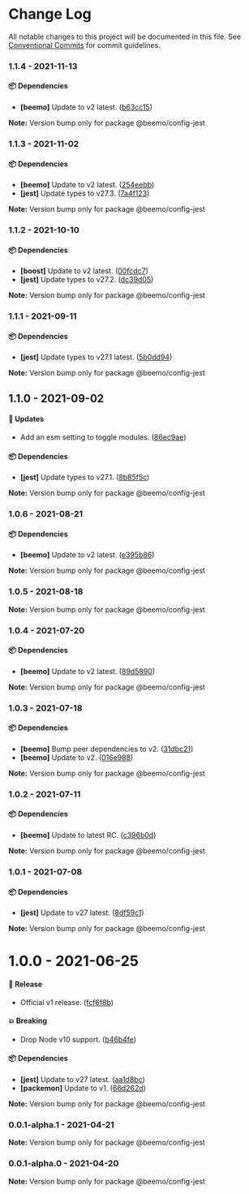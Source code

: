 # Change Log

All notable changes to this project will be documented in this file.
See [Conventional Commits](https://conventionalcommits.org) for commit guidelines.

### 1.1.4 - 2021-11-13

#### 📦 Dependencies

- **[beemo]** Update to v2 latest. ([b63cc15](https://github.com/beemojs/dev/commit/b63cc15))

**Note:** Version bump only for package @beemo/config-jest





### 1.1.3 - 2021-11-02

#### 📦 Dependencies

- **[beemo]** Update to v2 latest. ([254eebb](https://github.com/beemojs/dev/commit/254eebb))
- **[jest]** Update types to v27.3. ([7a4f123](https://github.com/beemojs/dev/commit/7a4f123))

**Note:** Version bump only for package @beemo/config-jest





### 1.1.2 - 2021-10-10

#### 📦 Dependencies

- **[boost]** Update to v2 latest. ([00fcdc7](https://github.com/beemojs/dev/commit/00fcdc7))
- **[jest]** Update types to v27.2. ([dc39d05](https://github.com/beemojs/dev/commit/dc39d05))

**Note:** Version bump only for package @beemo/config-jest





### 1.1.1 - 2021-09-11

#### 📦 Dependencies

- **[jest]** Update types to v27.1 latest. ([5b0dd94](https://github.com/beemojs/dev/commit/5b0dd94))

**Note:** Version bump only for package @beemo/config-jest





## 1.1.0 - 2021-09-02

#### 🚀 Updates

- Add an esm setting to toggle modules. ([86ec9ae](https://github.com/beemojs/dev/commit/86ec9ae))

#### 📦 Dependencies

- **[jest]** Update types to v27.1. ([8b85f5c](https://github.com/beemojs/dev/commit/8b85f5c))

**Note:** Version bump only for package @beemo/config-jest





### 1.0.6 - 2021-08-21

#### 📦 Dependencies

- **[beemo]** Update to v2 latest. ([e395b86](https://github.com/beemojs/dev/commit/e395b86))

**Note:** Version bump only for package @beemo/config-jest





### 1.0.5 - 2021-08-18

**Note:** Version bump only for package @beemo/config-jest





### 1.0.4 - 2021-07-20

#### 📦 Dependencies

- **[beemo]** Update to v2 latest. ([89d5890](https://github.com/beemojs/dev/commit/89d5890))

**Note:** Version bump only for package @beemo/config-jest





### 1.0.3 - 2021-07-18

#### 📦 Dependencies

- **[beemo]** Bump peer dependencies to v2. ([31dbc21](https://github.com/beemojs/dev/commit/31dbc21))
- **[beemo]** Update to v2. ([016e988](https://github.com/beemojs/dev/commit/016e988))

**Note:** Version bump only for package @beemo/config-jest





### 1.0.2 - 2021-07-11

#### 📦 Dependencies

- **[beemo]** Update to latest RC. ([c396b0d](https://github.com/beemojs/dev/commit/c396b0d))

**Note:** Version bump only for package @beemo/config-jest





### 1.0.1 - 2021-07-08

#### 📦 Dependencies

- **[jest]** Update to v27 latest. ([8df59c1](https://github.com/beemojs/dev/commit/8df59c1))

**Note:** Version bump only for package @beemo/config-jest





# 1.0.0 - 2021-06-25

#### 🎉 Release

- Official v1 release. ([fcf6f8b](https://github.com/beemojs/dev/commit/fcf6f8b))

#### 💥 Breaking

- Drop Node v10 support. ([b46b4fe](https://github.com/beemojs/dev/commit/b46b4fe))

#### 📦 Dependencies

- **[jest]** Update to v27 latest. ([aa1d8bc](https://github.com/beemojs/dev/commit/aa1d8bc))
- **[packemon]** Update to v1. ([66d262d](https://github.com/beemojs/dev/commit/66d262d))

**Note:** Version bump only for package @beemo/config-jest





### 0.0.1-alpha.1 - 2021-04-21

**Note:** Version bump only for package @beemo/config-jest





### 0.0.1-alpha.0 - 2021-04-20

**Note:** Version bump only for package @beemo/config-jest
